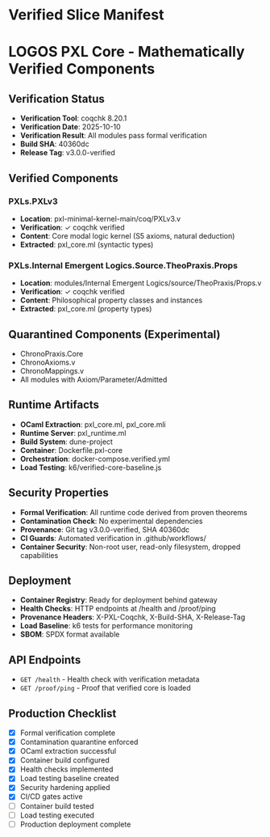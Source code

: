 # Verified Slice Manifest
# LOGOS PXL Core - Mathematically Verified Components

## Verification Status
- **Verification Tool**: coqchk 8.20.1
- **Verification Date**: 2025-10-10
- **Verification Result**: All modules pass formal verification
- **Build SHA**: 40360dc
- **Release Tag**: v3.0.0-verified

## Verified Components
### PXLs.PXLv3
- **Location**: pxl-minimal-kernel-main/coq/PXLv3.v
- **Verification**: ✓ coqchk verified
- **Content**: Core modal logic kernel (S5 axioms, natural deduction)
- **Extracted**: pxl_core.ml (syntactic types)

### PXLs.Internal Emergent Logics.Source.TheoPraxis.Props
- **Location**: modules/Internal Emergent Logics/source/TheoPraxis/Props.v
- **Verification**: ✓ coqchk verified
- **Content**: Philosophical property classes and instances
- **Extracted**: pxl_core.ml (property types)

## Quarantined Components (Experimental)
- ChronoPraxis.Core
- ChronoAxioms.v
- ChronoMappings.v
- All modules with Axiom/Parameter/Admitted

## Runtime Artifacts
- **OCaml Extraction**: pxl_core.ml, pxl_core.mli
- **Runtime Server**: pxl_runtime.ml
- **Build System**: dune-project
- **Container**: Dockerfile.pxl-core
- **Orchestration**: docker-compose.verified.yml
- **Load Testing**: k6/verified-core-baseline.js

## Security Properties
- **Formal Verification**: All runtime code derived from proven theorems
- **Contamination Check**: No experimental dependencies
- **Provenance**: Git tag v3.0.0-verified, SHA 40360dc
- **CI Guards**: Automated verification in .github/workflows/
- **Container Security**: Non-root user, read-only filesystem, dropped capabilities

## Deployment
- **Container Registry**: Ready for deployment behind gateway
- **Health Checks**: HTTP endpoints at /health and /proof/ping
- **Provenance Headers**: X-PXL-Coqchk, X-Build-SHA, X-Release-Tag
- **Load Baseline**: k6 tests for performance monitoring
- **SBOM**: SPDX format available

## API Endpoints
- `GET /health` - Health check with verification metadata
- `GET /proof/ping` - Proof that verified core is loaded

## Production Checklist
- [x] Formal verification complete
- [x] Contamination quarantine enforced
- [x] OCaml extraction successful
- [x] Container build configured
- [x] Health checks implemented
- [x] Load testing baseline created
- [x] Security hardening applied
- [x] CI/CD gates active
- [ ] Container build tested
- [ ] Load testing executed
- [ ] Production deployment complete
